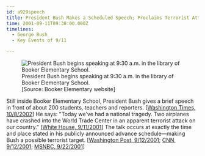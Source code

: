 ```yaml
---
id: a929speech
title: President Bush Makes a Scheduled Speech; Proclaims Terrorist Attack on Our Country
time: 2001-09-11T09:30:00.000Z
timelines:
  - George Bush
  - Key Events of 9/11

---
```


<figure class="image">
  <img alt="President Bush begins speaking at 9:30 a.m. in the library of Booker Elementary School." src="//i2.wp.com/cdn.historycommons.org/images/events/309_bush_panorama.jpg" />
  <figcaption>President Bush begins speaking at 9:30 a.m. in the library of Booker Elementary School.<br>[Source: Booker Elementary website]</figcaption>
</figure>

Still inside Booker Elementary School, President Bush gives a brief speech in front of about 200 students, teachers and reporters. [[Washington Times, 10/8/2002][1]] He says: "Today we've had a national tragedy. Two airplanes have crashed into the World Trade Center in an apparent terrorist attack on our country." [[White House, 9/11/2001][2]] The talk occurs at exactly the time and place stated in his publicly announced advance schedule—making Bush a possible terrorist target. [[Washington Post, 9/12/2001][3]; [CNN, 9/12/2001][4]; [MSNBC, 9/22/2001][5]]

[1]: https://www.washingtontimes.com/news/2002/oct/8/20021008-092019-5665r/
[2]: https://georgewbush-whitehouse.archives.gov/news/releases/2001/09/20010911.html
[3]: http://www.washingtonpost.com/wp-srv/nation/articles/timeline.html
[4]: http://www.cnn.com/2001/US/09/11/chronology.attack/
[5]: https://911research.wtc7.net/cache/planes/msnbc092201_eventsof911.html
